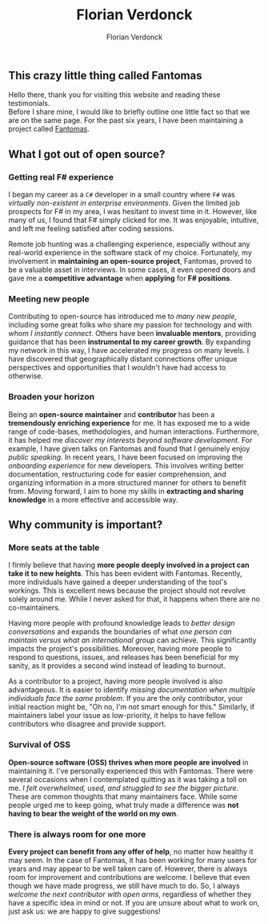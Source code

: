﻿---
id: florian-verdonck
title: Florian Verdonck
preview: Open-source heavily influenced my career
author: Florian Verdonck
isDraft: true
profilePicture: "../../images/authors/FlorianVerdonck.jpg"
---

## This crazy little thing called Fantomas

Hello there, thank you for visiting this website and reading these testimonials.  
Before I share mine, I would like to briefly outline one little fact so that we are on the same page. For the past six years, I have been maintaining a project called [Fantomas](https://fsprojects.github.io/fantomas/).

## What I got out of open source?

### Getting real F# experience

I began my career as a `C#` developer in a small country where `F#` was _virtually non-existent in enterprise environments_. Given the limited job prospects for F# in my area, I was hesitant to invest time in it. However, like many of us, I found that F# simply clicked for me. It was enjoyable, intuitive, and left me feeling satisfied after coding sessions.

Remote job hunting was a challenging experience, especially without any real-world experience in the software stack of my choice. Fortunately, my involvement in **maintaining an open-source project**, Fantomas, proved to be a valuable asset in interviews. In some cases, it even opened doors and gave me a **competitive advantage** when **applying** for **F# positions**.

### Meeting new people

Contributing to open-source has introduced me to _many new people_, including some great folks who share my passion for technology and with _whom I instantly connect_. Others have been **invaluable mentors**, providing guidance that has been **instrumental to my career growth**. By expanding my network in this way, I have accelerated my progress on many levels. I have discovered that geographically distant connections offer unique perspectives and opportunities that I wouldn't have had access to otherwise.

### Broaden your horizon

Being an **open-source maintainer** and **contributor** has been a **tremendously enriching experience** for me. It has exposed me to a wide range of code-bases, methodologies, and human interactions. Furthermore, it has helped me _discover my interests beyond software development_. For example, I have given talks on Fantomas and found that I genuinely enjoy _public speaking_. In recent years, I have been focused on improving the _onboarding experience_ for new developers. This involves writing better documentation, restructuring code for easier comprehension, and organizing information in a more structured manner for others to benefit from. Moving forward, I aim to hone my skills in **extracting and sharing knowledge** in a more effective and accessible way.

## Why community is important?

### More seats at the table

I firmly believe that having **more people deeply involved in a project can take it to new heights**. This has been evident with Fantomas. Recently, more individuals have gained a deeper understanding of the tool's workings. This is excellent news because the project should not revolve solely around me. While I never asked for that, it happens when there are no co-maintainers.

Having more people with profound knowledge leads to _better design conversations_ and expands the boundaries of what _one person can maintain versus what an international group_ can achieve. This significantly impacts the project's possibilities. Moreover, having more people to respond to questions, issues, and releases has been beneficial for my sanity, as it provides a second wind instead of leading to burnout.

As a contributor to a project, having more people involved is also advantageous. It is easier to identify _missing documentation when multiple individuals face the same problem_. If you are the only contributor, your initial reaction might be, "Oh no, I'm not smart enough for this." Similarly, if maintainers label your issue as low-priority, it helps to have fellow contributors who disagree and provide support.

### Survival of OSS

**Open-source software (OSS) thrives when more people are involved** in maintaining it. I've personally experienced this with Fantomas. There were several occasions when I contemplated quitting as it was taking a toll on me. _I felt overwhelmed, used, and struggled to see the bigger picture._ These are common thoughts that many maintainers face. While some people urged me to keep going, what truly made a difference was **not having to bear the weight of the world on my own**.

### There is always room for one more

**Every project can benefit from any offer of help**, no matter how healthy it may seem. In the case of Fantomas, it has been working for many users for years and may appear to be well taken care of. However, there is always room for improvement and contributions are welcome. I believe that even though we have made progress, we still have much to do. So, I always _welcome the next contributor with open arms_, regardless of whether they have a specific idea in mind or not. If you are unsure about what to work on, just ask us: we are happy to give suggestions!
